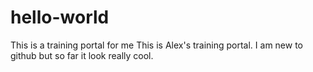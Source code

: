 # hello-world
This is a training portal for me
This is Alex's training portal. I am new to github but so far it look really cool. 
